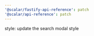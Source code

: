 ```yaml
---
'@scalar/fastify-api-reference': patch
'@scalar/api-reference': patch
---
```


style: update the search modal style
